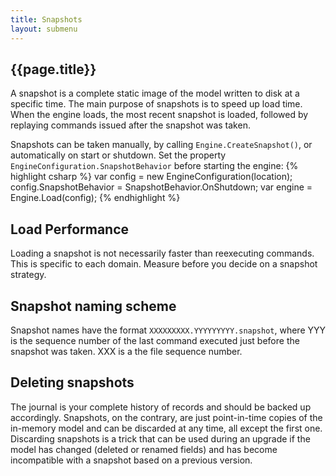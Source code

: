 ```yaml
---
title: Snapshots
layout: submenu
---
```

## {{page.title}}
A snapshot is a complete static image of the model written to disk at a specific time.
The main purpose of snapshots is to speed up load time. When the engine loads, the most recent snapshot is
loaded, followed by replaying commands issued after the snapshot was taken.

Snapshots can be taken manually, by calling `Engine.CreateSnapshot()`, or automatically on start
or shutdown. Set the property `EngineConfiguration.SnapshotBehavior` before starting the engine:
{% highlight csharp %}
    var config = new EngineConfiguration(location);
    config.SnapshotBehavior = SnapshotBehavior.OnShutdown;
    var engine = Engine.Load<MyModel>(config);
{% endhighlight %}

## Load Performance
Loading a snapshot is not necessarily faster than reexecuting commands. This is specific to each domain.  Measure before you decide on a snapshot strategy.

## Snapshot naming scheme
Snapshot names have the format `XXXXXXXXX.YYYYYYYYY.snapshot`, where YYY is the sequence number of
the last command executed just before the snapshot was taken. XXX is a the file sequence number.

## Deleting snapshots
The journal is your complete history of records and should be backed up accordingly.
Snapshots, on the contrary, are just point-in-time copies of the in-memory model and can be discarded at any time, all except the first one.
Discarding snapshots is a trick that can be used during an upgrade if the model has changed (deleted or renamed fields)
and has become incompatible with a snapshot based on a previous version.
